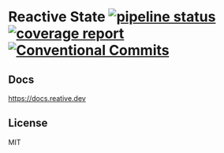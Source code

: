 # Reactive State [![pipeline status](https://gitlab.com/reactive-team/test-state/badges/master/pipeline.svg)](https://gitlab.com/reactive-team/test-state/commits/master) [![coverage report](https://gitlab.com/reactive-team/test-state/badges/master/coverage.svg)](https://gitlab.com/reactive-team/test-state/commits/master) [![Conventional Commits](https://img.shields.io/badge/commitizen-friendly-brightgreen.svg)](https://conventionalcommits.org)

## Docs

https://docs.reative.dev

## License

MIT

